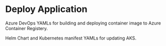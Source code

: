 # Deploy Application

Azure DevOps YAMLs for building and deploying container image to Azure Container Registery.

Helm Chart and Kubernetes manifest YAMLs for updating AKS.